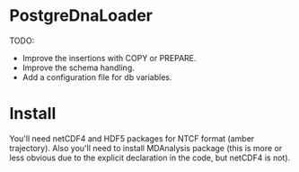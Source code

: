PostgreDnaLoader
================


TODO:

- Improve the insertions with COPY or PREPARE.
- Improve the schema handling.
- Add a configuration file for db variables.

Install
=======
You'll need netCDF4 and HDF5 packages for NTCF format (amber trajectory).
Also you'll need to install MDAnalysis package (this is more or less obvious due to 
the explicit declaration in the code, but netCDF4 is not).


